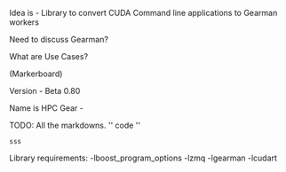 Idea is - Library to convert CUDA Command line applications to Gearman workers

Need to discuss Gearman?

What are Use Cases?

(Markerboard)

Version - Beta 0.80

Name is HPC Gear -

TODO:  All the markdowns.
''
code
''

``sss
``

Library requirements:
        -lboost_program_options
        -lzmq
        -lgearman
        -lcudart